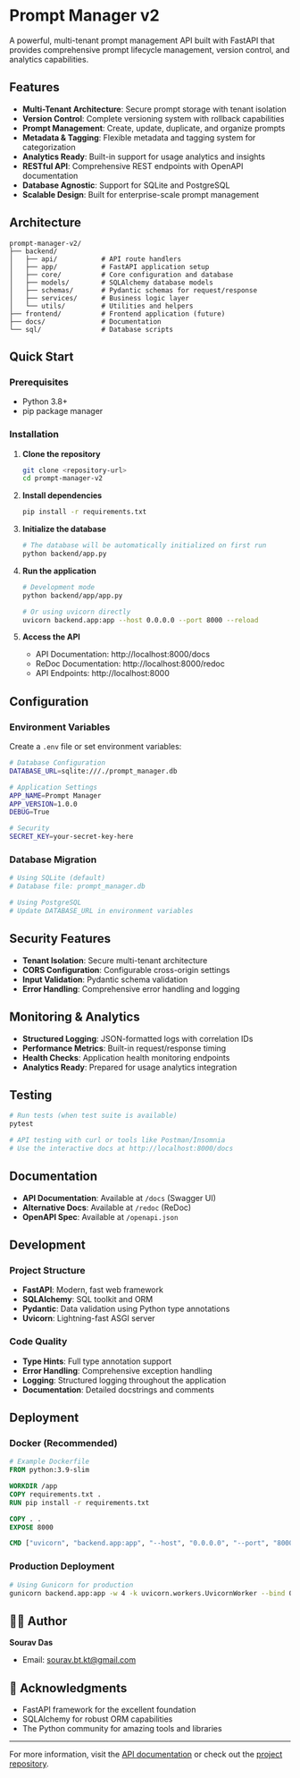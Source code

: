 # Prompt Manager v2

A powerful, multi-tenant prompt management API built with FastAPI that provides comprehensive prompt lifecycle management, version control, and analytics capabilities.

## Features

- **Multi-Tenant Architecture**: Secure prompt storage with tenant isolation
- **Version Control**: Complete versioning system with rollback capabilities
- **Prompt Management**: Create, update, duplicate, and organize prompts
- **Metadata & Tagging**: Flexible metadata and tagging system for categorization
- **Analytics Ready**: Built-in support for usage analytics and insights
- **RESTful API**: Comprehensive REST endpoints with OpenAPI documentation
- **Database Agnostic**: Support for SQLite and PostgreSQL
- **Scalable Design**: Built for enterprise-scale prompt management

## Architecture

```
prompt-manager-v2/
├── backend/
│   ├── api/           # API route handlers
│   ├── app/           # FastAPI application setup
│   ├── core/          # Core configuration and database
│   ├── models/        # SQLAlchemy database models
│   ├── schemas/       # Pydantic schemas for request/response
│   ├── services/      # Business logic layer
│   └── utils/         # Utilities and helpers
├── frontend/          # Frontend application (future)
├── docs/              # Documentation
└── sql/               # Database scripts
```

## Quick Start

### Prerequisites

- Python 3.8+
- pip package manager

### Installation

1. **Clone the repository**
   ```bash
   git clone <repository-url>
   cd prompt-manager-v2
   ```

2. **Install dependencies**
   ```bash
   pip install -r requirements.txt
   ```

3. **Initialize the database**
   ```bash
   # The database will be automatically initialized on first run
   python backend/app.py
   ```

4. **Run the application**
   ```bash
   # Development mode
   python backend/app/app.py
   
   # Or using uvicorn directly
   uvicorn backend.app:app --host 0.0.0.0 --port 8000 --reload
   ```

5. **Access the API**
   - API Documentation: http://localhost:8000/docs
   - ReDoc Documentation: http://localhost:8000/redoc
   - API Endpoints: http://localhost:8000


## Configuration

### Environment Variables

Create a `.env` file or set environment variables:

```bash
# Database Configuration
DATABASE_URL=sqlite:///./prompt_manager.db

# Application Settings
APP_NAME=Prompt Manager
APP_VERSION=1.0.0
DEBUG=True

# Security
SECRET_KEY=your-secret-key-here
```

### Database Migration

```bash
# Using SQLite (default)
# Database file: prompt_manager.db

# Using PostgreSQL
# Update DATABASE_URL in environment variables
```

## Security Features

- **Tenant Isolation**: Secure multi-tenant architecture
- **CORS Configuration**: Configurable cross-origin settings
- **Input Validation**: Pydantic schema validation
- **Error Handling**: Comprehensive error handling and logging

## Monitoring & Analytics

- **Structured Logging**: JSON-formatted logs with correlation IDs
- **Performance Metrics**: Built-in request/response timing
- **Health Checks**: Application health monitoring endpoints
- **Analytics Ready**: Prepared for usage analytics integration

## Testing

```bash
# Run tests (when test suite is available)
pytest

# API testing with curl or tools like Postman/Insomnia
# Use the interactive docs at http://localhost:8000/docs
```

## Documentation

- **API Documentation**: Available at `/docs` (Swagger UI)
- **Alternative Docs**: Available at `/redoc` (ReDoc)
- **OpenAPI Spec**: Available at `/openapi.json`

## Development

### Project Structure

- **FastAPI**: Modern, fast web framework
- **SQLAlchemy**: SQL toolkit and ORM
- **Pydantic**: Data validation using Python type annotations
- **Uvicorn**: Lightning-fast ASGI server

### Code Quality

- **Type Hints**: Full type annotation support
- **Error Handling**: Comprehensive exception handling
- **Logging**: Structured logging throughout the application
- **Documentation**: Detailed docstrings and comments

## Deployment

### Docker (Recommended)

```dockerfile
# Example Dockerfile
FROM python:3.9-slim

WORKDIR /app
COPY requirements.txt .
RUN pip install -r requirements.txt

COPY . .
EXPOSE 8000

CMD ["uvicorn", "backend.app:app", "--host", "0.0.0.0", "--port", "8000"]
```

### Production Deployment

```bash
# Using Gunicorn for production
gunicorn backend.app:app -w 4 -k uvicorn.workers.UvicornWorker --bind 0.0.0.0:8000
```

## 👨‍💻 Author

**Sourav Das**
- Email: sourav.bt.kt@gmail.com

## 🙏 Acknowledgments

- FastAPI framework for the excellent foundation
- SQLAlchemy for robust ORM capabilities
- The Python community for amazing tools and libraries

---

For more information, visit the [API documentation](http://localhost:8000/docs) or check out the [project repository](https://github.com/your-repo/prompt-manager-v2).
